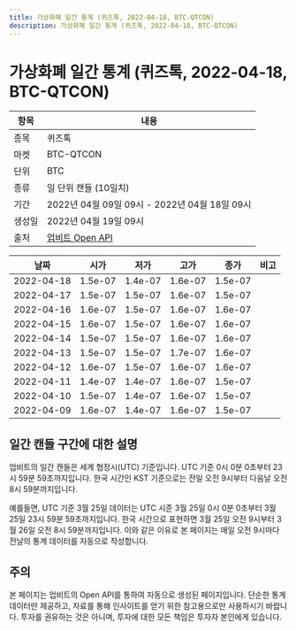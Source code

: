 ```yaml
---
title: 가상화폐 일간 통계 (퀴즈톡, 2022-04-18, BTC-QTCON)
description: 가상화폐 일간 통계 (퀴즈톡, 2022-04-18, BTC-QTCON)
---
```



가상화폐 일간 통계 (퀴즈톡, 2022-04-18, BTC-QTCON)
===

|항목|내용|
|--|--|
|종목|퀴즈톡|
|마켓|BTC-QTCON|
|단위|BTC|
|종류|일 단위 캔들 (10일치)|
|기간|2022년 04월 09일 09시 - 2022년 04월 18일 09시|
|생성일|2022년 04월 19일 09시|
|출처|[업비트 Open API](https://docs.upbit.com)|


|날짜|시가|저가|고가|종가|비고|
|--|--|--|--|--|--|
|2022-04-18|1.5e-07|1.4e-07|1.6e-07|1.5e-07|    |
|2022-04-17|1.5e-07|1.5e-07|1.6e-07|1.5e-07|    |
|2022-04-16|1.6e-07|1.5e-07|1.6e-07|1.6e-07|    |
|2022-04-15|1.6e-07|1.5e-07|1.6e-07|1.6e-07|    |
|2022-04-14|1.5e-07|1.5e-07|1.6e-07|1.6e-07|    |
|2022-04-13|1.5e-07|1.5e-07|1.7e-07|1.6e-07|    |
|2022-04-12|1.6e-07|1.5e-07|1.6e-07|1.6e-07|    |
|2022-04-11|1.4e-07|1.4e-07|1.6e-07|1.5e-07|    |
|2022-04-10|1.5e-07|1.4e-07|1.6e-07|1.5e-07|    |
|2022-04-09|1.6e-07|1.4e-07|1.6e-07|1.5e-07|    |


일간 캔들 구간에 대한 설명
---


업비트의 일간 캔들은 세계 협정시(UTC) 기준입니다. 
UTC 기준 0시 0분 0초부터 23시 59분 59초까지입니다. 
한국 시간인 KST 기준으로는 전일 오전 9시부터 다음날 오전 8시 59분까지입니다. 


예를들면, UTC 기준 3월 25일 데이터는 UTC 시준 3월 25일 0시 0분 0초부터 3월 25일 23시 59분 59초까지입니다. 
한국 시간으로 표현하면 3월 25일 오전 9시부터 3월 26일 오전 8시 59분까지입니다. 
이와 같은 이유로 본 페이지는 매일 오전 9시마다 전날의 통계 데이터를 자동으로 작성합니다. 


주의
---


본 페이지는 업비트의 Open API를 통하여 자동으로 생성된 페이지입니다. 
단순한 통계 데이터만 제공하고, 자료를 통해 인사이트를 얻기 위한 참고용으로만 사용하시기 바랍니다. 
투자를 권유하는 것은 아니며, 투자에 대한 모든 책임은 투자자 본인에게 있습니다. 
